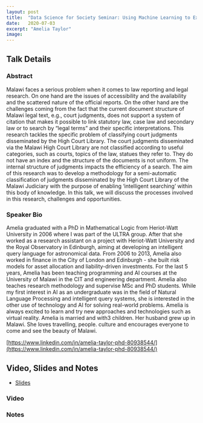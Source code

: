 ```yaml
---
layout: post
title:  "Data Science for Society Seminar: Using Machine Learning to Extract Key Meta-Data from Legal Text in Malawi"
date:   2020-07-03
excerpt: "Amelia Taylor"
image: 
---
```


## Talk Details
### Abstract
Malawi faces a serious problem when it comes to law reporting and legal research. On one hand are the issues of accessibility and the availability and the scattered nature of the official reports. On the other hand are the challenges coming from the fact that the current document structure of Malawi legal text, e.g., court judgments, does not support a system of citation that makes it possible to link statutory law, case law and secondary law or to search by “legal terms” and their specific interpretations. This research tackles the specific problem of classifying court judgments disseminated by the High Court Library. The court judgments disseminated via the Malawi High Court Library are not classified according to useful categories, such as courts, topics of the law, statues they refer to. They do not have an index and the structure of the documents is not uniform. The internal structure of judgments impacts the efficiency of a search. The aim of this research was to develop a methodology for a semi-automatic classification of judgments disseminated by the High Court Library of the Malawi Judiciary with the purpose of enabling ‘intelligent searching’ within this body of knowledge. In this talk, we will discuss the processes involved in this research, challenges and opportunities.

### Speaker Bio
Amelia graduated with a PhD in Mathematical Logic from Heriot-Watt University in 2006 where I was part of the ULTRA group. After that she worked as a research assistant on a project with Heriot-Watt University and the Royal Observatory in Edinburgh, aiming at developing an intelligent query language for astronomical data. From 2006 to 2013, Amelia also worked in finance in the City of London and Edinburgh - she built risk models for asset allocation and liability-driven investments. For the last 5 years, Amelia has been teaching programming and AI courses at the University of Malawi in the CIT and engineering department. Amelia also teaches research methodology and supervise MSc and PhD students. While my first interest in AI as an undergraduate was in the field of Natural Language Processing and intelligent query systems, she is interested in the other use of technology and AI for solving real-world problems. Amelia is always excited to learn and try new approaches and technologies such as virtual reality. Amelia is married and with3 children. Her husband grew up in Malawi. She loves travelling, people. culture and encourages everyone to come and see the beauty of Malawi.

[https://www.linkedin.com/in/amelia-taylor-phd-80938544/](https://www.linkedin.com/in/amelia-taylor-phd-80938544/)

## Video, Slides and Notes

* [Slides](https://docs.google.com/presentation/d/1DyBu0TTzMUUKSTxq_FTaXpmSW-qoKb3GHJ_P616xMOc/edit?usp=sharing)

### Video

### Notes


